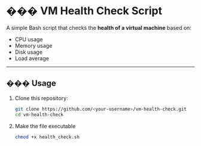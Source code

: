# ��� VM Health Check Script

A simple Bash script that checks the **health of a virtual machine** based on:
- CPU usage
- Memory usage
- Disk usage
- Load average

---

## ��� Usage

1. Clone this repository:
   ```bash
   git clone https://github.com/<your-username>/vm-health-check.git
   cd vm-health-check

2. Make the file executable
   ```bash
   chmod +x health_check.sh
   ```

